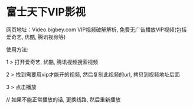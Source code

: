 # 富士天下VIP影视
网页地址：Video.bigbey.com
VIP视频破解解析, 免费无广告播放VIP视频(包括 爱奇艺, 优酷, 腾讯视频等)

使用方法:

1 > 打开爱奇艺, 优酷, 腾讯视频搜索视频

2 > 找到需要用vip才能开的视频, 然后复制此视频的url, 拷贝到视频地址后面

3 > 点击播放

// 如果不能正常播放的话, 更换线路, 然后重新播放

